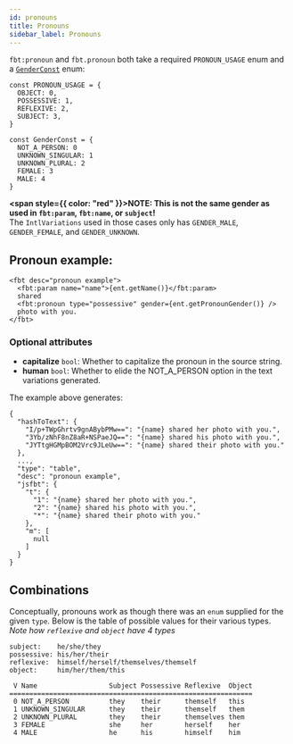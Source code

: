 ```yaml
---
id: pronouns
title: Pronouns
sidebar_label: Pronouns
---
```


`fbt:pronoun` and `fbt.pronoun` both take a required `PRONOUN_USAGE` enum and a [`GenderConst`](https://github.com/facebook/fbt/blob/master/runtime/nonfb/GenderConst.js) enum:
```
const PRONOUN_USAGE = {
  OBJECT: 0,
  POSSESSIVE: 1,
  REFLEXIVE: 2,
  SUBJECT: 3,
}

const GenderConst = {
  NOT_A_PERSON: 0
  UNKNOWN_SINGULAR: 1
  UNKNOWN_PLURAL: 2
  FEMALE: 3
  MALE: 4
}
```

**<span style={{ color: "red" }}>NOTE: This is not the same gender as used in `fbt:param`, `fbt:name`, or `subject`!</span>**<br/>
The `IntlVariations` used in those cases only has `GENDER_MALE`, `GENDER_FEMALE`, and `GENDER_UNKNOWN`.


## Pronoun example:

```
<fbt desc="pronoun example">
  <fbt:param name="name">{ent.getName()}</fbt:param>
  shared
  <fbt:pronoun type="possessive" gender={ent.getPronounGender()} />
  photo with you.
</fbt>
```

### Optional attributes
* **capitalize** `bool`: Whether to capitalize the pronoun in the source string.
* **human** `bool`: Whether to elide the NOT_A_PERSON option in the text variations generated.

The example above generates:
```
{
  "hashToText": {
    "I/p+TWpGhrtv9gnABybPMw==": "{name} shared her photo with you.",
    "3Yb/zNhF8nZ8aR+NSPaeJQ==": "{name} shared his photo with you.",
    "JYTtgHGMpBOM2Vrc9JLeUw==": "{name} shared their photo with you."
  },
  ...,
  "type": "table",
  "desc": "pronoun example",
  "jsfbt": {
    "t": {
      "1": "{name} shared her photo with you.",
      "2": "{name} shared his photo with you.",
      "*": "{name} shared their photo with you."
    },
    "m": [
      null
    ]
  }
}
```

## Combinations
Conceptually, pronouns work as though there was an `enum` supplied for the given `type`.
Below is the table of possible values for their various types.
*Note how `reflexive` and `object` have 4 types*

    subject:    he/she/they
    possessive: his/her/their
    reflexive:  himself/herself/themselves/themself
    object:     him/her/them/this

     V Name                  Subject Possessive Reflexive  Object
    =============================================================
     0 NOT_A_PERSON          they    their      themself   this
     1 UNKNOWN_SINGULAR      they    their      themself   them
     2 UNKNOWN_PLURAL        they    their      themselves them
     3 FEMALE                she     her        herself    her
     4 MALE                  he      his        himself    him
